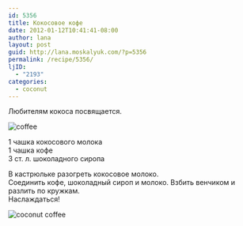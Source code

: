 ```yaml
---
id: 5356
title: Кокосовое кофе
date: 2012-01-12T10:41:41-08:00
author: lana
layout: post
guid: http://lana.moskalyuk.com/?p=5356
permalink: /recipe/5356/
ljID:
  - "2193"
categories:
  - coconut
---
```

Любителям кокоса посвящается.

![coffee](http://farm8.staticflickr.com/7161/6685265115_e2bab58dea_z.jpg) 

1 чашка кокосового молока  
1 чашка кофе  
3 ст. л. шоколадного сиропа

В кастрюльке разогреть кокосовое молоко.  
Соединить кофе, шоколадный сироп и молоко. Взбить венчиком и разлить по кружкам.  
Наслаждаться!

![coconut coffee](http://farm8.staticflickr.com/7157/6685264993_bec8a0e1f8_z.jpg)